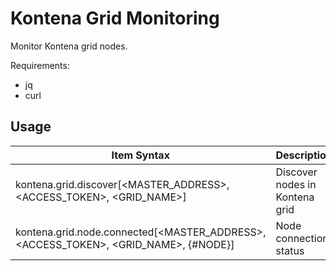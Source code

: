 # Kontena Grid Monitoring

Monitor Kontena grid nodes.

Requirements:
- jq
- curl

## Usage

Item Syntax | Description | Units |
----------- | ----------- | ----- |
kontena.grid.discover[<MASTER_ADDRESS>, <ACCESS_TOKEN>, <GRID_NAME>] | Discover nodes in Kontena grid | |
kontena.grid.node.connected[<MASTER_ADDRESS>, <ACCESS_TOKEN>, <GRID_NAME>, {#NODE}] | Node connection status | true/false |
